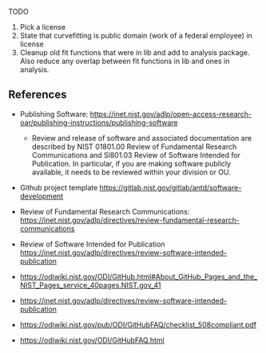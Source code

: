 TODO
1. Pick a license
2. State that curvefitting is public domain (work of a federal employee) in license
3. Cleanup old fit functions that were in lib and add to analysis package.  Also reduce any overlap between
   fit functions in lib and ones in analysis.

References
-------------------
- Publishing Software:
https://inet.nist.gov/adlp/open-access-research-oar/publishing-instructions/publishing-software

    - Review and release of software and associated documentation are described by
      NIST 01801.00 Review of Fundamental Research Communications and
      Sl801.03 Review of Software Intended for Publication.
      In particular, if you are making software publicly available, it needs to be reviewed within your 
      division or OU.

- Github project template
https://gitlab.nist.gov/gitlab/antd/software-development


- Review of Fundamental Research Communications:
https://inet.nist.gov/adlp/directives/review-fundamental-research-communications

- Review of Software Intended for Publication
https://inet.nist.gov/adlp/directives/review-software-intended-publication
-  https://odiwiki.nist.gov/ODI/GitHub.html#About_GitHub_Pages_and_the_NIST_Pages_service_40pages.NIST.gov_41
-  https://inet.nist.gov/adlp/directives/review-software-intended-publication
-  https://odiwiki.nist.gov/pub/ODI/GitHubFAQ/checklist_508compliant.pdf
-  https://odiwiki.nist.gov/ODI/GitHubFAQ.html